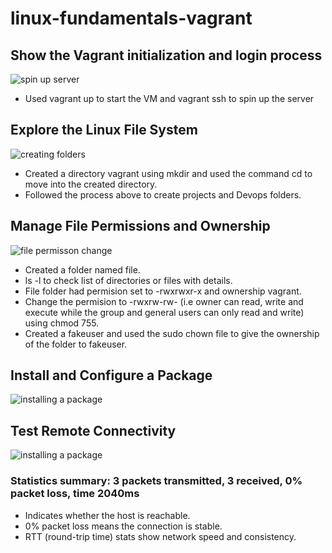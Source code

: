 # linux-fundamentals-vagrant

## Show the Vagrant initialization and login process

![spin up server](./screenshots/screenshots1.png)

- Used vagrant up to start the VM and vagrant ssh to spin up the server

## Explore the Linux File System

![creating folders](./screenshots/screenshots2.png)

- Created a directory vagrant using mkdir and used the command cd to move into the created directory.
- Followed the process above to create projects and Devops folders.

## Manage File Permissions and Ownership

![file permisson change](./screenshots/screenshots3.png)

- Created a folder named file.
- ls -l to check list of directories or files with details.
- File folder had permision set to -rwxrwxr-x and ownership vagrant.
- Change the permision to -rwxrw-rw- (i.e owner can read, write and execute while the group and general users can only read and write) using chmod 755.
- Created a fakeuser and used the sudo chown file to give the ownership of the folder to fakeuser.

## Install and Configure a Package

![installing a package](./screenshots/screenshots4.png)

## Test Remote Connectivity

![installing a package](./screenshots/screenshots5.png)

### Statistics summary: 3 packets transmitted, 3 received, 0% packet loss, time 2040ms

- Indicates whether the host is reachable.
- 0% packet loss means the connection is stable.
- RTT (round-trip time) stats show network speed and consistency.
